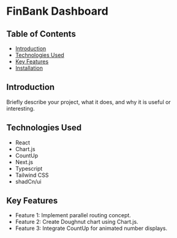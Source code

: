 # FinBank Dashboard

## Table of Contents
- [Introduction](#introduction)
- [Technologies Used](#technologies-used)
- [Key Features](#key-features)
- [Installation](#installation)

## Introduction
Briefly describe your project, what it does, and why it is useful or interesting.

## Technologies Used
  - React
  - Chart.js
  - CountUp
  - Next.js
  - Typescript
  - Tailwind CSS
  - shadCn/ui
## Key Features
- Feature 1: Implement parallel routing concept.
- Feature 2: Create Doughnut chart using Chart.js.
- Feature 3: Integrate CountUp for animated number displays.
